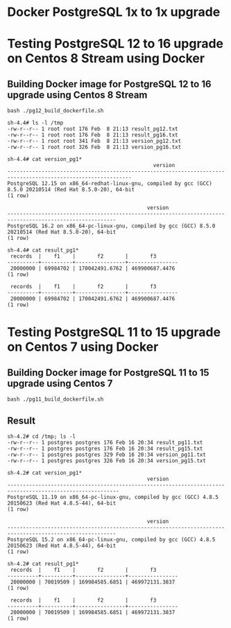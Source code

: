 # Docker PostgreSQL 1x to 1x upgrade

# Testing PostgreSQL 12 to 16 upgrade on Centos 8 Stream using Docker

## Building Docker image for PostgreSQL 12 to 16 upgrade using Centos 8 Stream

    bash ./pg12_build_dockerfile.sh 

    sh-4.4# ls -l /tmp
    -rw-r--r-- 1 root root 176 Feb  8 21:13 result_pg12.txt
    -rw-r--r-- 1 root root 176 Feb  8 21:13 result_pg16.txt
    -rw-r--r-- 1 root root 341 Feb  8 21:13 version_pg12.txt
    -rw-r--r-- 1 root root 326 Feb  8 21:13 version_pg16.txt

    sh-4.4# cat version_pg1*
                                                   version                                                    
    --------------------------------------------------------------------------------------------------------------
    PostgreSQL 12.15 on x86_64-redhat-linux-gnu, compiled by gcc (GCC) 8.5.0 20210514 (Red Hat 8.5.0-20), 64-bit
    (1 row)

                                                 version                                                 
    ---------------------------------------------------------------------------------------------------------
    PostgreSQL 16.2 on x86_64-pc-linux-gnu, compiled by gcc (GCC) 8.5.0 20210514 (Red Hat 8.5.0-20), 64-bit
    (1 row)

    sh-4.4# cat result_pg1*
     records  |    f1    |       f2       |       f3       
    ----------+----------+----------------+----------------
     20000000 | 69984702 | 170042491.6762 | 469900687.4476
    (1 row)

     records  |    f1    |       f2       |       f3       
    ----------+----------+----------------+----------------
     20000000 | 69984702 | 170042491.6762 | 469900687.4476
    (1 row)

# Testing PostgreSQL 11 to 15 upgrade on Centos 7 using Docker

## Building Docker image for PostgreSQL 11 to 15 upgrade using Centos 7

    bash ./pg11_build_dockerfile.sh 

## Result

    sh-4.2# cd /tmp; ls -l
    -rw-r--r-- 1 postgres postgres 176 Feb 16 20:34 result_pg11.txt
    -rw-r--r-- 1 postgres postgres 176 Feb 16 20:34 result_pg15.txt
    -rw-r--r-- 1 postgres postgres 329 Feb 16 20:34 version_pg11.txt
    -rw-r--r-- 1 postgres postgres 326 Feb 16 20:34 version_pg15.txt

    sh-4.2# cat version_pg1*
                                                 version                                                  
    ----------------------------------------------------------------------------------------------------------
    PostgreSQL 11.19 on x86_64-pc-linux-gnu, compiled by gcc (GCC) 4.8.5 20150623 (Red Hat 4.8.5-44), 64-bit
    (1 row)

                                                 version                                                 
    ---------------------------------------------------------------------------------------------------------
    PostgreSQL 15.2 on x86_64-pc-linux-gnu, compiled by gcc (GCC) 4.8.5 20150623 (Red Hat 4.8.5-44), 64-bit
    (1 row)

    sh-4.2# cat result_pg1* 
     records  |    f1    |       f2       |       f3       
    ----------+----------+----------------+----------------
     20000000 | 70019509 | 169984585.6851 | 469972131.3837
    (1 row)

     records  |    f1    |       f2       |       f3       
    ----------+----------+----------------+----------------
     20000000 | 70019509 | 169984585.6851 | 469972131.3837
    (1 row)
   
